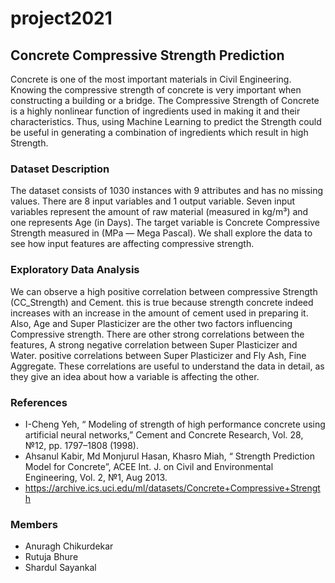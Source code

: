 # project2021

## Concrete Compressive Strength Prediction

Concrete is one of the most important materials in Civil Engineering. Knowing the compressive strength of concrete is very important when constructing a building or a bridge. The Compressive Strength of Concrete is a highly nonlinear function of ingredients used in making it and their characteristics. Thus, using Machine Learning to predict the Strength could be useful in generating a combination of ingredients which result in high Strength.

### Dataset Description

The dataset consists of 1030 instances with 9 attributes and has no missing values. There are 8 input variables and 1 output variable. Seven input variables represent the amount of raw material (measured in kg/m³) and one represents Age (in Days). The target variable is Concrete Compressive Strength measured in (MPa — Mega Pascal). We shall explore the data to see how input features are affecting compressive strength.

### Exploratory Data Analysis

We can observe a high positive correlation between compressive Strength (CC_Strength) and Cement. this is true because strength concrete indeed increases with an increase in the amount of cement used in preparing it. Also, Age and Super Plasticizer are the other two factors influencing Compressive strength.
There are other strong correlations between the features,
A strong negative correlation between Super Plasticizer and Water.
positive correlations between Super Plasticizer and Fly Ash, Fine Aggregate.
These correlations are useful to understand the data in detail, as they give an idea about how a variable is affecting the other.

### References

- I-Cheng Yeh, “ Modeling of strength of high performance concrete using artificial neural networks,” Cement and Concrete Research, Vol. 28, №12, pp. 1797–1808 (1998).
- Ahsanul Kabir, Md Monjurul Hasan, Khasro Miah, “ Strength Prediction Model for Concrete”, ACEE Int. J. on Civil and Environmental Engineering, Vol. 2, №1, Aug 2013.
- https://archive.ics.uci.edu/ml/datasets/Concrete+Compressive+Strength

### Members

- Anuragh Chikurdekar
- Rutuja Bhure
- Shardul Sayankal
